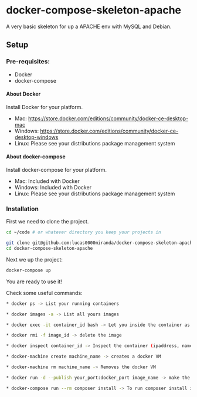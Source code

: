 # docker-compose-skeleton-apache
A very basic skeleton for up a APACHE env with MySQL and Debian.

## Setup

### Pre-requisites:

* Docker
* docker-compose

#### About Docker

Install Docker for your platform.

* Mac: https://store.docker.com/editions/community/docker-ce-desktop-mac
* Windows: https://store.docker.com/editions/community/docker-ce-desktop-windows
* Linux: Please see your distributions package management system

#### About docker-compose

Install docker-compose for your platform.

* Mac: Included with Docker
* Windows: Included with Docker
* Linux: Please see your distributions package management system

### Installation

First we need to clone the project.

```bash
cd ~/code # or whatever directory you keep your projects in

git clone git@github.com:lucas0000miranda/docker-compose-skeleton-apache.git
cd docker-compose-skeleton-apache
```

Next we up the project:

```bash
docker-compose up
```

You are ready to use it!

Check some useful commands:

```bash
* docker ps -> List your running containers

* docker images -a -> List all yours images

* docker exec -it container_id bash -> Let you inside the container as a O.S user

* docker rmi -f image_id -> delete the image

* docker inspect container_id -> Inspect the container (ipaddress, name etc)

* docker-machine create machine_name -> creates a docker VM

* docker-machine rm machine_name -> Removes the docker VM

* docker run -d --publish your_port:docker_port image_name -> make the image works in the same port of yours

* docker-compose run --rm composer install -> To run composer install in the container

```

